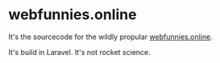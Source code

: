 # webfunnies.online

It's the sourcecode for the wildly propular [webfunnies.online](https://webfunnies.online).

It's build in Laravel. It's not rocket science.

